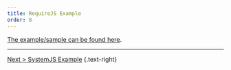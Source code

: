 ```yaml
---
title: RequireJS Example
order: 8
---
```

[The example/sample can be found here](https://github.com/exceptionless/Exceptionless.JavaScript/tree/master/example/RequireJS).

---  

[Next > SystemJS Example](system-js-example) {.text-right}